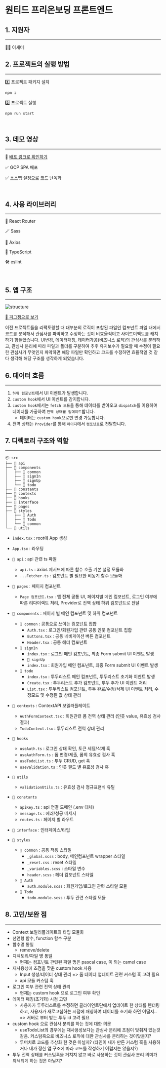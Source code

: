 # 원티드 프리온보딩 프론트엔드

## 1. 지원자

<hr>
👩‍💻 이새미
  
</br>

## 2. 프로젝트의 실행 방법

<hr>
1️⃣ 프로젝트 패키지 설치

```
npm i
```

2️⃣ 프로젝트 실행

```
npm run start
```

</br>

## 3. 데모 영상

<hr>

🔗 <a href="http://34.64.35.244/" target="_blank">배포 링크로 확인하기</a>

✅ GCP SPA 배포

✅ 소스맵 설정으로 코드 난독화

</br>

## 4. 사용 라이브러리

<hr>

🔗 React Router

🪄 Sass

📡 Axios

🧩 TypeScript

🛠️ eslint

</br>

## 5. 앱 구조

<hr>

![structure](https://velog.velcdn.com/images/saemileee/post/300b58c3-ec55-4479-999d-1f2b01f5cfea/image.png)

[👀 피그잼으로 보기](https://www.figma.com/file/tiGHnMK87OJzI7a6pN4wGz/%ED%88%AC%EB%91%90-%EB%A6%AC%EC%8A%A4%ED%8A%B8-%EC%95%B1-%EA%B5%AC%EC%A1%B0?type=whiteboard&node-id=0%3A1&t=M9g7GuaNIW4bEMYI-1)

이전 프로젝트들을 리팩토링할 때 대부분의 로직이 포함된 파일인 컴포넌트 파일 내에서 코드를 분석해서 관심사를 파악하고 수정하는 것이 비효율적이고 사이드이펙트를 캐치하기 힘들었습니다.
UI변경, 데이터패칭, 데이터가공(비즈니스 로직)의 관심사를 분리하고, 관심사 분리에 따라 파일과 폴더를 구분하여 추후 유지보수가 필요할 때 수정이 필요한 관심사가 무엇인지 파악하면 해당 파일만 확인하고 코드를 수정하면 효율적일 것 같다 생각해 해당 구조를 생각하게 되었습니다.

## 6. 데이터 흐름

<hr>

1. `하위 컴포넌트`에서 UI 이벤트가 발생합니다.
2. `custom hook`에서 UI 이벤트를 감지합니다.
3. `custom hook`에서는 `fetch 모듈`을 통해 데이터를 받아오고 `dispatch`를 이용하여 데이터를 가공하여 `전역 상태를 업데이트`합니다.
   - 데이터는 `custom hook`으로만 변경 가능합니다.
4. 전역 상태는 `Provider`를 통해 `페이지`에서 `컴포넌트`로 전달합니다.

## 7. 디렉토리 구조와 역할

<hr>

```
📦 src
├── 📂 api
├── 📂 components
│   ├── 📂 common
│   ├── 📂 signIn
│   ├── 📂 signUp
│   └── 📂 todo
├── 📂 constants
├── 📂 contexts
├── 📂 hooks
├── 📂 interface
├── 📂 pages
├── 📂 styles
│   ├── 📂 Auth
│   ├── 📂 Todo
│   └── 📂 common
└── 📂 utils
```

- `index.tsx` : root에 App 생성

- `App.tsx` : 라우팅

- `📂 api` : api 관련 ts 파일

  - `api.ts` : axios 메서드에 따른 함수 호출 기본 설정 모듈화
  - `...Fetcher.ts` : 컴포넌트 별 필요한 비동기 함수 모듈화

- `📂 pages` : 페이지 컴포넌트

  - `Page 컴포넌트.tsx` : 앱 전체 공통 UI, 페이지별 메인 컴포넌트, 로그인 여부에 따른 리다이렉트 처리, Provider로 전역 상태 하위 컴포넌트로 전달

- `📂 components` : 페이지 별 메인 컴포넌트 및 하위 컴포넌트

  - `📂 common` : 공통으로 쓰이는 컴포넌트 집합
    - `Auth.tsx` : 로그인/회원가입 관련 공통 인풋 컴포넌트 집합
    - `Buttons.tsx` : 공통 네비게이션 버튼 컴포넌트
    - `Header.tsx` : 공통 헤더 컴포넌트
  - `📂 signIn`
    - `index.tsx` : 로그인 메인 컴포넌트, 최종 Form submit UI 이벤트 발생
    - `📂 signUp`
    - `index.tsx` : 회원가입 메인 컴포넌트, 최종 Form submit UI 이벤트 발생
  - `📂 todo`
    - `index.tsx` : 투두리스트 메인 컴포넌트, 투두리스트 초기화 이벤트 발생
    - `Create.tsx` : 투두리스트 추가 컴포넌트, 투두 추가 UI 이벤트 처리
    - `List.tsx` : 투두리스트 컴포넌트, 투두 완료/수정/삭제 UI 이벤트 처리, 수정모드 및 수정된 값 상태 관리

- `📂 contexts` : ContextAPI 보일러플레이트

  - `AuthFormContext.tsx` : 회원관련 폼 전역 상태 관리 (인풋 value, 유효성 검사 결과)
  - `TodoContext.tsx` : 투두리스트 전역 상태 관리

- `📂 hooks`

  - `useAuth.ts` : 로그인 상태 확인, 토큰 세팅/삭제 훅
  - `useAuthForm.ts` : 폼 변경/제출, 폼의 유효성 검사 훅
  - `useTodoList.ts` : 투두 CRUD, get 훅
  - `useValidation.ts` : 인풋 필드 별 유효성 검사 훅

- `📂 utils`

  - `validationUtils.ts` : 유효성 검사 정규표현식 유틸

- `📂 constants`

  - `apiKey.ts` : api 연결 도메인 (.env 대체)
  - `message.ts` : 에러/성공 메세지
  - `routes.ts` : 페이지 별 라우트

- `📂 interface` : 인터페이스/타입

- `📂 styles`
  - `📂 common` : 공통 적용 스타일
    - `_global.scss` : body, 메인컴포넌트 wrapper 스타일
    - `_reset.css` : reset 스타일
    - `_variables.scss` : 스타일 변수
    - `header.scss` : 헤더 컴포넌트 스타일
  - `📂 Auth`
    - `auth.module.scss` : 회원가입/로그인 관련 스타일 모듈
  - `📂 Todo`
    - `todo.module.scss` : 투두 관련 스타일 모듈

## 8. 고민/보완 점

<hr>

- Context 보일러플레이트의 타입 모듈화
- 선언형 함수, function 함수 구분
- 함수명 통일
  - remove/delete
- 디렉토리/파일 명 통일
  - 현재는 컴포넌트 관련된 파일 명은 pascal case, 이 외는 camel case
- 재사용성에 초점을 맞춘 custom hook 사용
  - Input 생성/데이터 상태 관리 => 폼 데이터 업데이트 관련 커스텀 훅 고려 필요
  - api 모듈 커스텀 훅
- 로그인 여부 관련 전역 상태 관리
  - 현재는 custom hook 으로 로그인 여부 확인
- 데이터 패칭(초기화) 시점 고민
  - 사용자가 투두리스트를 수정하면 클라이언트단에서 업데이트 한 상태를 렌더링하고, 사용자가 새로고침하는 시점에 패칭하여 데이터를 초기화 하면 어떨지.. => 서버로 부터 받는 투두 id 고려 필요
- custom hook 으로 관심사 분리를 하는 것에 대한 의문
  - useTodoList의 경우에는 재사용성보다는 관심사 분리에 초점이 맞춰져 있는것 같음. 커스텀훅으로 비즈니스 로직에 대한 관심사를 분리하는 것이맞을지?
  - 투머치로 코드를 추상화 한 것은 아닐지? (타인이 내가 만든 커스텀 훅을 사용하거나 내가 정한 앱 구조에 따라 코드를 작성하기 어렵지는 않을지?)
- 투두 전역 상태를 커스텀훅을 거치지 않고 바로 사용하는 것이 관심사 분리 의미가 퇴색되게 하는 것은 아닐지?
